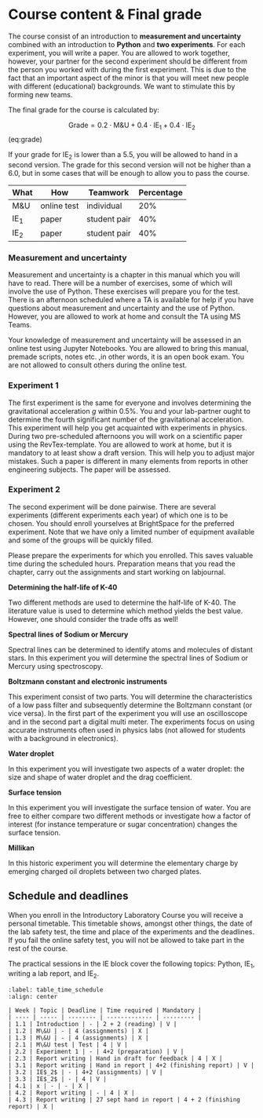 
# Course content & Final grade

The course consist of an introduction to **measurement and uncertainty** combined with an introduction to **Python** and **two experiments**. For each experiment, you will write a paper. You are allowed to work together, however, your partner for the second experiment should be different from the person you worked with during the first experiment. This is due to the fact that an important aspect of the minor is that you will meet new people with different (educational) backgrounds. We want to stimulate this by forming new teams.

The final grade for the course is calculated by:

$$
    \text{Grade} = 0.2 \cdot \text{M\&U} + 0.4 \cdot \text{IE$_1$} + 0.4 \cdot \text{IE$_2$}
$$ (eq:grade)

If your grade for IE$_2$ is lower than a 5.5, you will be allowed to hand in a second version. The grade for this second version will not be higher than a 6.0, but in some cases that will be enough to allow you to pass the course.

| What | How | Teamwork | Percentage |
| ---- | --- | -------- | ---------- |
| M\&U | online test | individual | 20\% |
| IE$_1$ | paper | student pair | 40\% |
| IE$_2$ | paper | student pair | 40\% | 

### Measurement and uncertainty
Measurement and uncertainty is a chapter in this manual which you will have to read. There will be a number of exercises, some of which will involve the use of Python. These exercises will prepare you for the test. There is an afternoon scheduled where a TA is available for help if you have questions about measurement and uncertainty and the use of Python. However, you are allowed to work at home and consult the TA using MS Teams.

Your knowledge of measurement and uncertainty will be assessed in an online test using Jupyter Notebooks. You are allowed to bring this manual, premade scripts, notes etc. ,in other words, it is an open book exam. You are not allowed to consult others during the online test.

### Experiment 1
The first experiment is the same for everyone and involves determining the gravitational acceleration $g$ within 0.5\%. You and your lab-partner ought to determine the fourth significant number of the gravitational acceleration. This experiment will help you get acquainted with experiments in physics. During two pre-scheduled afternoons you will work on a scientific paper using the RevTex-template. You are allowed to work at home, but it is mandatory to at least show a draft version. This will help you to adjust major mistakes. Such a paper is different in many elements from reports in other engineering subjects. The paper will be assessed.

### Experiment 2
The second experiment will be done pairwise. There are several experiments (different experiments each year) of which one is to be chosen. You should enroll yourselves at BrightSpace for the preferred experiment. Note that we have only a limited number of equipment available and some of the groups will be quickly filled. 

Please prepare the experiments for which you enrolled. This saves valuable time during the scheduled hours. Preparation means that you read the chapter, carry out the assignments and start working on labjournal.

**Determining the half-life of K-40**

Two different methods are used to determine the half-life of K-40. The literature value is used to determine which method yields the best value. However, one should consider the trade offs as well!

**Spectral lines of Sodium or Mercury**

Spectral lines can be determined to identify atoms and molecules of distant stars. In this experiment you will determine the spectral lines of Sodium or Mercury using spectroscopy.

**Boltzmann constant and electronic instruments**

This experiment consist of two parts. You will determine the characteristics of a low pass filter and subsequently determine the Boltzmann constant (or vice versa). In the first part of the experiment you will use an oscilloscope and in the second part a digital multi meter. The experiments focus on using accurate instruments often used in physics labs (not allowed for students with a background in electronics).

**Water droplet** 

In this experiment you will investigate two aspects of a water droplet: the size and shape of water droplet and the drag coefficient. 

**Surface tension**

In this experiment you will investigate the surface tension of water. You are free to either compare two different methods or investigate how a factor of interest (for instance temperature or sugar concentration) changes the surface tension.

**Millikan**

In this historic experiment you will determine the elementary charge by emerging charged oil droplets between two charged plates.

## Schedule and deadlines
When you enroll in the Introductory Laboratory Course you will receive a personal timetable. This timetable shows, amongst other things, the date of the lab safety test, the time and place of the experiments and the deadlines. If you fail the online safety test, you will not be allowed to take part in the rest of the course. 


The practical sessions in the IE block cover the following topics: Python, IE$_1$, writing a lab report, and IE$_2$. 

```{table} Time schedule with deadlines and expected hours of homework.
:label: table_time_schedule
:align: center 

| Week | Topic | Deadline | Time required | Mandatory |
| ---- | ----- | -------- | ------------- | --------- |
| 1.1 | Introduction | - | 2 + 2 (reading) | V |
| 1.2 | M\&U | - | 4 (assignments) | X |
| 1.3 | M\&U | - | 4 (assignments) | X |
| 2.1 | M\&U test | Test | 4 | V |
| 2.2 | Experiment 1 | - | 4+2 (preparation) | V |
| 2.3 | Report writing | Hand in draft for feedback | 4 | X |
| 3.1 | Report writing | Hand in report | 4+2 (finishing report) | V |
| 3.2 | IE$_2$ | - | 4+2 (assignments) | V |
| 3.3 | IE$_2$ | - | 4 | V |
| 4.1 | x | - | - | X |
| 4.2 | Report writing | - | 4 | X |
| 4.3 | Report writing | 27 sept hand in report | 4 + 2 (finishing report) | X |
```
